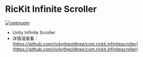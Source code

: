 # RicKit Infinite Scroller
[![openupm](https://img.shields.io/npm/v/com.rickit.infinitescroller?label=openupm&registry_uri=https://package.openupm.com)](https://openupm.com/packages/com.rickit.infinitescroller/)
- Unity Infinite Scroller
- 详情请查看：[https://github.com/rickytheoldtree/com.rickit.infinitescroller](https://github.com/rickytheoldtree/com.rickit.infinitescroller)
